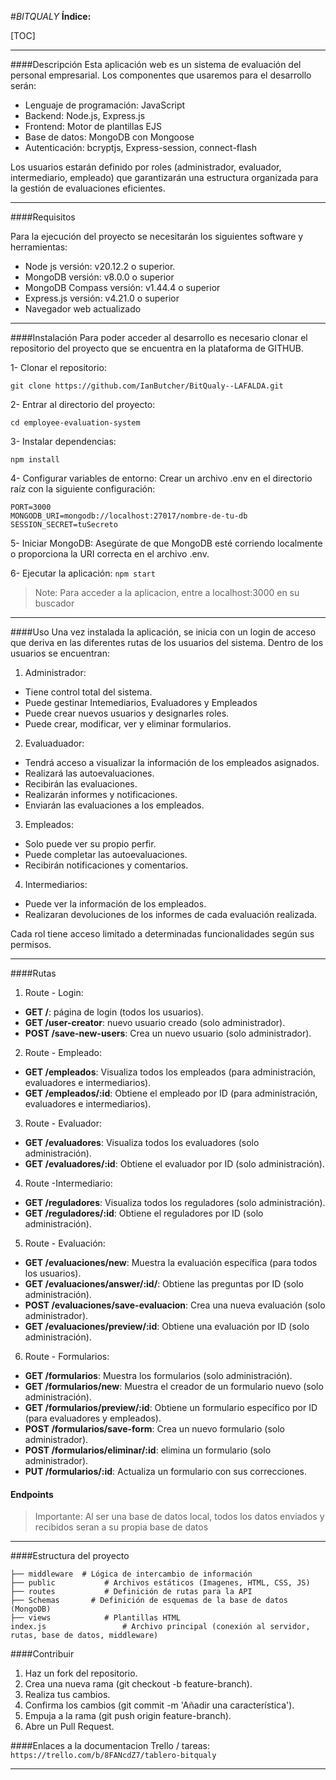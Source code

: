 #*BITQUALY*
**Índice:** 

[TOC]

----------
####Descripción
Esta aplicación web es un sistema de evaluación del personal empresarial.
Los componentes que usaremos para el desarrollo serán:
- Lenguaje de programación: JavaScript
- Backend: Node.js, Express.js
- Frontend: Motor de plantillas EJS
- Base de datos: MongoDB con Mongoose
- Autenticación: bcryptjs, Express-session, connect-flash

Los usuarios estarán definido por roles (administrador, evaluador, intermediario, empleado) que garantizarán una estructura organizada para la gestión de evaluaciones eficientes.

------------

####Requisitos

Para la ejecución del proyecto se necesitarán los siguientes software y herramientas:
- Node js versión: v20.12.2 o superior.
- MongoDB versión: v8.0.0 o superior
- MongoDB Compass versión:  v1.44.4  o superior
- Express.js versión: v4.21.0 o superior
- Navegador web actualizado



--------
####Instalación
Para poder acceder al desarrollo es necesario clonar el repositorio del proyecto que se encuentra en la plataforma de GITHUB.

1- Clonar el repositorio:

`git clone https://github.com/IanButcher/BitQualy--LAFALDA.git`

2- Entrar al directorio del proyecto:

`cd employee-evaluation-system`

3- Instalar dependencias:

`npm install`

4- Configurar variables de entorno:
Crear un archivo .env en el directorio raíz con la siguiente configuración:
```
PORT=3000
MONGODB_URI=mongodb://localhost:27017/nombre-de-tu-db
SESSION_SECRET=tuSecreto
```

5- Iniciar MongoDB: Asegúrate de que MongoDB esté corriendo localmente o proporciona la URI correcta en el archivo .env.

6- Ejecutar la aplicación:
`npm start`
> Note:
Para acceder a la aplicacion, entre a localhost:3000 en su buscador

------
####Uso
Una vez instalada la aplicación, se inicia con un login de acceso que deriva en las diferentes rutas de los usuarios del sistema.
Dentro de los usuarios se encuentran:
1. Administrador: 
- Tiene control total del sistema.
- Puede gestinar Intemediarios, Evaluadores y Empleados
- Puede crear nuevos usuarios y designarles roles.
- Puede crear, modificar, ver y eliminar formularios.
2. Evaluaduador:
- Tendrá acceso a visualizar la información de los empleados asignados.
- Realizará las autoevaluaciones.
- Recibirán las evaluaciones.
- Realizarán informes y notificaciones.
- Enviarán las evaluaciones a los empleados.
3. Empleados:
- Solo puede ver su propio perfir.
- Puede completar las autoevaluaciones.
- Recibirán notificaciones y comentarios.
4. Intermediarios: 
- Puede ver la información de los empleados.
- Realizaran devoluciones de los informes de cada evaluación realizada.

Cada rol tiene acceso limitado a determinadas funcionalidades según sus permisos.

----
####Rutas
1. Route - Login:
- **GET /**: página de login (todos los usuarios).
- **GET /user-creator**: nuevo usuario creado (solo administrador).
- **POST /save-new-users**: Crea un nuevo usuario (solo administrador).

2. Route - Empleado:
- **GET /empleados**: Visualiza todos los empleados (para administración, evaluadores e intermediarios).
- **GET /empleados/:id**: Obtiene el empleado por ID (para administración, evaluadores e intermediarios).

3. Route - Evaluador:
- **GET /evaluadores**: Visualiza todos los evaluadores (solo administración).
- **GET /evaluadores/:id**: Obtiene el evaluador por ID (solo administración).

4. Route -Intermediario:
- **GET /reguladores**: Visualiza todos los reguladores (solo administración).
- **GET /reguladores/:id**: Obtiene el reguladores por ID (solo administración).

5. Route - Evaluación:
- **GET /evaluaciones/new**: Muestra la evaluación específica (para todos los usuarios).
- **GET /evaluaciones/answer/:id/**: Obtiene las preguntas por ID (solo administración).
- **POST /evaluaciones/save-evaluacion**: Crea una nueva evaluación (solo administrador).
- **GET /evaluaciones/preview/:id**: Obtiene una evaluación por ID (solo administración).

6. Route - Formularios:
- **GET /formularios**: Muestra los formularios (solo administración).
- **GET /formularios/new**: Muestra el creador de un formulario nuevo (solo administración).
- **GET /formularios/preview/:id**: Obtiene un formulario específico por ID (para evaluadores y empleados).
- **POST /formularios/save-form**: Crea un nuevo formulario (solo administrador).
- **POST /formularios/eliminar/:id**: elimina un formulario (solo administrador).
- **PUT /formularios/:id**: Actualiza un formulario con sus correcciones.

#### Endpoints
> Importante:
Al ser una base de datos local, todos los datos enviados y recibidos seran a su propia base de datos

----
####Estructura del proyecto
   ```
   ├── middleware  # Lógica de intercambio de información
   ├── public           # Archivos estáticos (Imagenes, HTML, CSS, JS)
   ├── routes           # Definición de rutas para la API
   ├── Schemas       # Definición de esquemas de la base de datos (MongoDB)
   ├── views            # Plantillas HTML
   index.js                 # Archivo principal (conexión al servidor, rutas, base de datos, middleware) 
   ```


####Contribuir
1. Haz un fork del repositorio.
2. Crea una nueva rama (git checkout -b feature-branch).
3. Realiza tus cambios.
4. Confirma los cambios (git commit -m 'Añadir una característica').
5. Empuja a la rama (git push origin feature-branch).
6. Abre un Pull Request.

####Enlaces a la documentacion
Trello / tareas:
`https://trello.com/b/8FANcdZ7/tablero-bitqualy`

------
